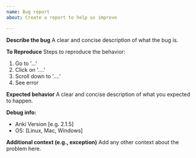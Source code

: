 ```yaml
---
name: Bug report
about: Create a report to help us improve

---
```


**Describe the bug**
A clear and concise description of what the bug is.

**To Reproduce**
Steps to reproduce the behavior:
1. Go to '...'
2. Click on '....'
3. Scroll down to '....'
4. See error

**Expected behavior**
A clear and concise description of what you expected to happen.

**Debug info:**
 - Anki Version [e.g. 2.1.5]
 - OS: [Linux, Mac, Windows]

**Additional context (e.g., exception)**
Add any other context about the problem here.
